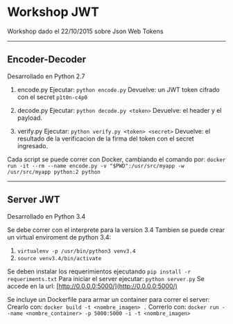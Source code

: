 # Workshop JWT
Workshop dado el 22/10/2015 sobre Json Web Tokens

***

## Encoder-Decoder
Desarrollado en Python 2.7

1. encode.py
Ejecutar: `python encode.py`
Devuelve: un JWT token cifrado con el secret `p1t0n-c4p0`

2. decode.py
Ejecutar: `python decode.py <token>`
Devuelve: el header y el payload.

3. verify.py
Ejecutar: `python verify.py <token> <secret>`
Devuelve: el resultado de la verificacion de la firma del token con el secret ingresado.

Cada script se puede correr con Docker, cambiando el comando por:
`docker run -it --rm --name encode.py -v "$PWD":/usr/src/myapp -w /usr/src/myapp python:2 python`

***

## Server JWT
Desarrollado en Python 3.4

Se debe correr con el interprete para la version 3.4
Tambien se puede crear un virtual enviroment de python 3.4:
1. `virtualenv -p /usr/bin/python3 venv3.4`
2. `source venv3.4/bin/activate`

Se deben instalar los requerimientos ejecutando `pip install -r requeriments.txt`
Para iniciar el server ejecutar: `python server.py`
Se accede en la url: [http://0.0.0.0:5000/](http://0.0.0.0:5000/)

Se incluye un Dockerfile para armar un container para correr el server:
Crearlo con: `docker build -t <nombre_imagen> .`
Correrlo con: `docker run --name <nombre_container> -p 5000:5000 -i -t <nombre_imagen>`
